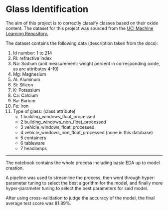 # Glass Identification

The aim of this project is to correctly classify classes based on their oxide content. The dataset for this project was sourced from the [UCI Machine Learning Repository.](https://archive.ics.uci.edu/dataset/42/glass+identification)

The dataset contains the following data (description taken from the docs):
   1. Id number: 1 to 214  
   2. RI: refractive index  
   3. Na: Sodium (unit measurement: weight percent in corresponding oxide, as 
                  are attributes 4-10)  
   4. Mg: Magnesium  
   5. Al: Aluminum  
   6. Si: Silicon  
   7. K: Potassium  
   8. Ca: Calcium  
   9. Ba: Barium  
  10. Fe: Iron  
  11. Type of glass: (class attribute)  
      - 1 building_windows_float_processed  
      - 2 building_windows_non_float_processed  
      - 3 vehicle_windows_float_processed  
      - 4 vehicle_windows_non_float_processed (none in this database)  
      - 5 containers  
      - 6 tableware  
      - 7 headlamps
---
The notebook contains the whole process including basic EDA up to model creation.

A pipeline was used to streamline the process, then went through hyper-parameter tuning to select the best algorithm for the model, and finally more hyper-parameter tuning to select the best parameters for said model.

After using cross-validation to judge the accuracy of the model, the final average test score was 81.89%.